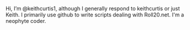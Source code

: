 Hi, I’m @keithcurtis1, although I generally respond to keithcurtis or just Keith. I primarily use github to write scripts dealing with Roll20.net. I'm a neophyte coder.
<!---
keithcurtis1/keithcurtis1 is a ✨ special ✨ repository because its `README.md` (this file) appears on your GitHub profile.
You can click the Preview link to take a look at your changes.
--->

